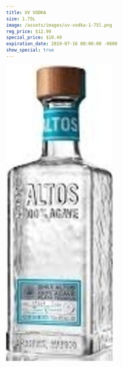 ```yaml
---
title: UV VODKA
size: 1.75L
image: /assets/images/uv-vodka-1-75l.png
reg_price: $12.99
special_price: $10.49
expiration_date: 2019-07-16 00:00:00 -0600
show_special: true
---
```


![](/assets/images/versions/olmeca-2-1---x----288-800x---.jpg)